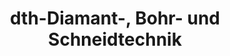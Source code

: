 ---
title: "dth-Diamant-, Bohr- und Schneidtechnik"
url: /templin/dth-diamant-bohr-und-schneidtechnik/
shop: Werkzeuge
---